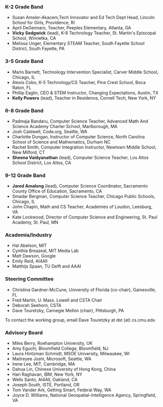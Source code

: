### K-2 Grade Band ###
* Susan Amsler-Akacem,Tech Innovator and Ed Tech Dept Head, Lincoln School for Girls, Providence, RI
* April DeGennaro, Teacher, Peeples Elementary, Atlanta, GA
* **Vicky Sedgwick** (lead), K-8 Technology Teacher, St. Martin's Episcopal School, Winnetka, CA
* Melissa Unger, Elementary STEAM Teacher, South Fayette School District, South Fayette, PA

### 3-5 Grade Band ###
* Marlo Barnett, Technology Intervention Specialist, Carver Middle School, Chicago, IL
* Alexis Cobo, K-5 Technology/CS Teacher, Pine Crest School, Boca Raton, FL
* Phillip Eaglin, CEO & STEM Instructor, Changing Expectations, Austin, TX
* **Kelly Powers** (lead), Teacher in Residence, Cornell Tech, New York, NY

### 6-8 Grade Band ###
* Padmaja Bandaru, Computer Science Teacher, Advanced Math And Science Academy Charter School, Marlborough, MA
* Josh Caldwell, Code.org, Seattle, WA
* Charlotte Dungan, Instructor of Computer Science, North Carolina School of Science and Mathematics, Durham NC
* Rachel Smith, Computer Integration Instructor, Newtown Middle School, New Milford, CT
* **Sheena Vaidyanathan** (lead), Computer Science Teacher, Los Altos School District, Los Altos, CA

### 9-12 Grade Band ###
* **Jared Amalong** (lead), Computer Science Coordinator, Sacramento County Office of Education, Sacramento, CA
* Smadar Bergman, Computer Science Teacher, Chicago Public Schools, Chicago, IL
* John Chapin, Math and CS Teacher, Academies of Loudon, Leesburg, VA
* Kate Lockwood, Director of Computer Science and Engineering, St. Paul Academy, St. Paul, MN

### Academia/Industry ###
* Hal Abelson, MIT
* Cynthia Breazeal, MIT Media Lab
* Matt Dawson, Google
* Emily Reid, AI4All
* Matthijs Spaan, TU Delft and AAAI

### Steering Committee ###
* Christina Gardner-McCune, University of Florida (co-chair), Gainesville, FL
* Fred Martin, U. Mass. Lowell and CSTA Chair
* Deborah Seehorn, CSTA
* Dave Touretzky, Carnegie Mellon (chair), Pittsburgh, PA

To contact the working group, email Dave Touretzky at dst (at) cs.cmu.edu

### Advisory Board ###
* Miles Berry, Roehampton University, UK
* Amy Eguchi, Bloomfield College, Bloomfield, NJ
* Laura Hintzman Schmidt, MSOE University, Milwaukee, WI
* Maitreyee Joshi, Microsoft, Seattle, WA
* Irene Lee, MIT, Cambridge, MA
* Dahua Lin, Chinese University of Hong Kong, China
* Hari Raghavan, IBM, New York, NY
* Wells Santo, AI4All, Oakland, CA
* Joseph South, ISTE, Portland, OR
* Tom Vander Ark, Getting Smart, Federal Way, WA
* Joyce D. Williams, National Geospatial-Intelligence Agency, Springfield, VA

